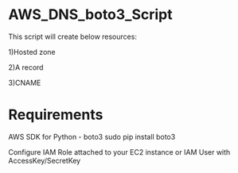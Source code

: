 # AWS_DNS_boto3_Script
This script will create below resources:

1)Hosted zone

2)A record

3)CNAME

# Requirements

AWS SDK for Python - boto3 sudo pip install boto3

Configure IAM Role attached to your EC2 instance or IAM User with AccessKey/SecretKey
